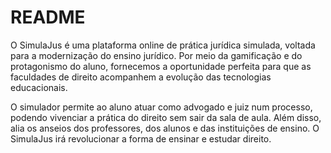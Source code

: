 # README

O SimulaJus é uma plataforma online de prática jurídica simulada, voltada para a modernização do ensino jurídico. Por meio da gamificação e do protagonismo do aluno, fornecemos a oportunidade perfeita para que as faculdades de direito acompanhem a evolução das tecnologias educacionais.

O simulador permite ao aluno atuar como advogado e juiz num processo, podendo vivenciar a prática do direito sem sair da sala de aula. Além disso, alia os anseios dos professores, dos alunos e das instituições de ensino.
O SimulaJus irá revolucionar a forma de ensinar e estudar direito.
